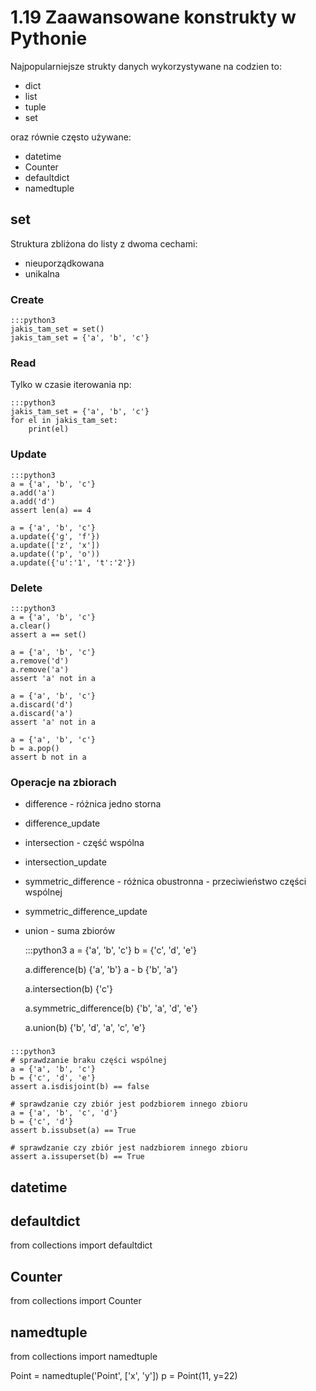 1.19 Zaawansowane konstrukty w Pythonie
=======================================

Najpopularniejsze strukty danych wykorzystywane na codzien to:
* dict
* list
* tuple
* set

oraz równie często używane:
* datetime
* Counter
* defaultdict
* namedtuple


set
----------------------

Struktura zbliżona do listy z dwoma cechami:
* nieuporządkowana
* unikalna



### Create

    :::python3
    jakis_tam_set = set()
    jakis_tam_set = {'a', 'b', 'c'}

### Read

Tylko w czasie iterowania np:

    :::python3
    jakis_tam_set = {'a', 'b', 'c'}
    for el in jakis_tam_set:
        print(el)

### Update

    :::python3
    a = {'a', 'b', 'c'}
    a.add('a')
    a.add('d')
    assert len(a) == 4
    
    a = {'a', 'b', 'c'}
    a.update({'g', 'f'})
    a.update(['z', 'x'])
    a.update(('p', 'o'))
    a.update({'u':'1', 't':'2'})
    

### Delete

    :::python3
    a = {'a', 'b', 'c'}
    a.clear()
    assert a == set()
    
    a = {'a', 'b', 'c'}
    a.remove('d')
    a.remove('a')
    assert 'a' not in a
    
    a = {'a', 'b', 'c'}
    a.discard('d')
    a.discard('a')
    assert 'a' not in a

    a = {'a', 'b', 'c'}
    b = a.pop()
    assert b not in a

### Operacje na zbiorach


* difference - różnica jedno storna
* difference_update
* intersection - część wspólna
* intersection_update
* symmetric_difference  - różnica obustronna - przeciwieństwo części wspólnej
* symmetric_difference_update
* union  - suma zbiorów


    :::python3
    a = {'a', 'b', 'c'}
    b = {'c', 'd', 'e'}
    
    a.difference(b)
    {'a', 'b'}
    a - b
    {'b', 'a'}
    
    a.intersection(b)
    {'c'}
    
    a.symmetric_difference(b)
    {'b', 'a', 'd', 'e'}
    
    a.union(b)
    {'b', 'd', 'a', 'c', 'e'}

###

    :::python3
    # sprawdzanie braku części wspólnej
    a = {'a', 'b', 'c'}
    b = {'c', 'd', 'e'}
    assert a.isdisjoint(b) == false
    
    # sprawdzanie czy zbiór jest podzbiorem innego zbioru
    a = {'a', 'b', 'c', 'd'}
    b = {'c', 'd'}
    assert b.issubset(a) == True
    
    # sprawdzanie czy zbiór jest nadzbiorem innego zbioru
    assert a.issuperset(b) == True


datetime
----------------------

defaultdict
----------------------

from collections import defaultdict

Counter
----------------------

from collections import Counter





namedtuple
----------------------

from collections import namedtuple

Point = namedtuple('Point', ['x', 'y'])
p = Point(11, y=22)
